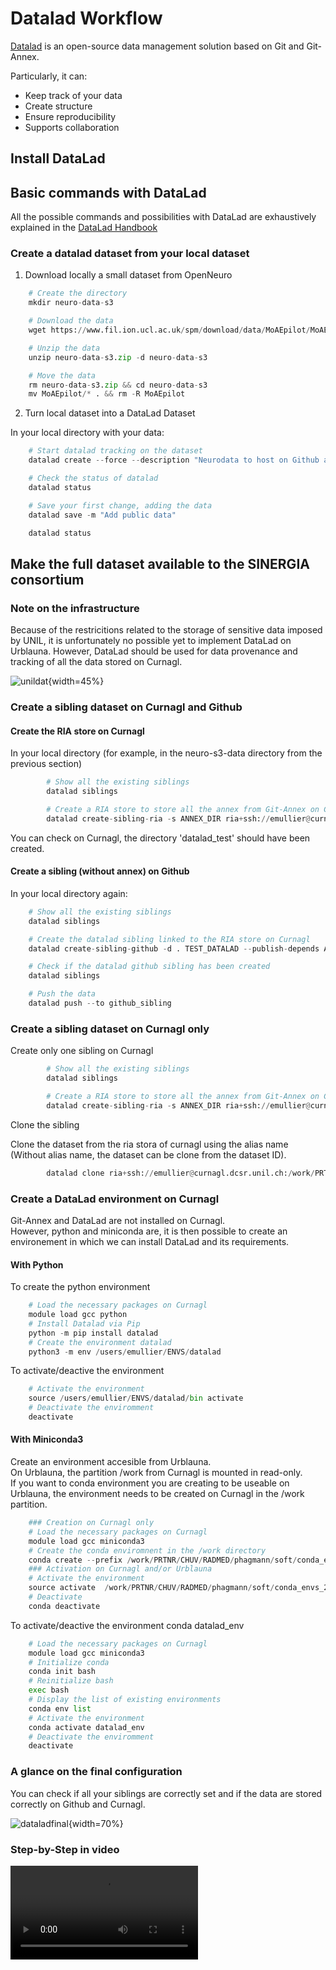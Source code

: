 ﻿



# Datalad Workflow


[Datalad](https://www.datalad.org/) is an open-source data management solution based on Git and Git-Annex.

Particularly, it can:  

- Keep track of your data  
- Create structure  
- Ensure reproducibility  
- Supports collaboration  


## Install DataLad



## Basic commands with DataLad

All the possible commands and possibilities with DataLad are exhaustively explained in the [DataLad Handbook](https://handbook.datalad.org/en/latest/)


### Create a datalad dataset from your local dataset

1. Download  locally a small dataset from OpenNeuro

``` py
    # Create the directory
    mkdir neuro-data-s3

    # Download the data
    wget https://www.fil.ion.ucl.ac.uk/spm/download/data/MoAEpilot/MoAEpilot.bids.zip -O neuro-data-s3.zip

    # Unzip the data
    unzip neuro-data-s3.zip -d neuro-data-s3

    # Move the data
    rm neuro-data-s3.zip && cd neuro-data-s3 
    mv MoAEpilot/* . && rm -R MoAEpilot
```


2. Turn local dataset into a DataLad Dataset

In your local directory with your data:

``` py
    # Start datalad tracking on the dataset
    datalad create --force --description "Neurodata to host on Github and Curnagl"

    # Check the status of datalad
    datalad status

    # Save your first change, adding the data
    datalad save -m "Add public data"

    datalad status
```



## Make the full dataset available to the SINERGIA consortium


### Note on the infrastructure 

Because of the restricitions related to the storage of sensitive data imposed by UNIL, it is unfortunately no possible yet to implement DataLad on Urblauna.
However, DataLad should be used for data provenance and tracking of all the data stored on Curnagl. 

![unildat](img/UNILstorageSpecs.png){width=45%}

### Create a sibling dataset on Curnagl and Github

#### Create the RIA store on Curnagl

In your local directory (for example, in the neuro-s3-data directory from the previous section)

``` py
        # Show all the existing siblings
        datalad siblings

        # Create a RIA store to store all the annex from Git-Annex on Curnagl
        datalad create-sibling-ria -s ANNEX_DIR ria+ssh://emullier@curnagl.dcsr.unil.ch:/work/PRTNR/CHUV/RADMED/phagmann/sinergia2norm/datalad_test --storage-sibling only
```

You can check on Curnagl, the directory 'datalad_test' should have been created. 


#### Create a sibling (without annex) on Github

In your local directory again:

``` py
    # Show all the existing siblings
    datalad siblings

    # Create the datalad sibling linked to the RIA store on Curnagl
    datalad create-sibling-github -d . TEST_DATALAD --publish-depends ANNEX_DIR -s github_sibling --credential your_github_token --github-organization sinergia-consortium-precision-mapping

    # Check if the datalad github sibling has been created
    datalad siblings

    # Push the data
    datalad push --to github_sibling
```


### Create a sibling dataset on Curnagl only


Create only one sibling on Curnagl

``` py
        # Show all the existing siblings
        datalad siblings

        # Create a RIA store to store all the annex from Git-Annex on Curnagl
        datalad create-sibling-ria -s ANNEX_DIR ria+ssh://emullier@curnagl.dcsr.unil.ch:/work/PRTNR/CHUV/RADMED/phagmann/sinergia2norm/datalad_test --new-store-ok --alias TEST_DATALAD
```

Clone the sibling

Clone the dataset from the ria stora of curnagl using the alias name  
(Without alias name, the dataset can be clone from the dataset ID).  

``` py
        datalad clone ria+ssh://emullier@curnagl.dcsr.unil.ch:/work/PRTNR/CHUV/RADMED/phagmann/sinergia2norm/datalad_test#~TEST_DATALAD
```


### Create a DataLad environment on Curnagl

Git-Annex and DataLad are not installed on Curnagl.  
However, python and miniconda are, it is then possible to create an environement in which we can install DataLad and its requirements.

#### With Python

To create the python environment
``` py
    # Load the necessary packages on Curnagl
    module load gcc python
    # Install Datalad via Pip
    python -m pip install datalad
    # Create the environment datalad
    python3 -m env /users/emullier/ENVS/datalad
```


To activate/deactive the environment
``` py
    # Activate the environment
    source /users/emullier/ENVS/datalad/bin activate
    # Deactivate the enviromment
    deactivate
```

#### With Miniconda3

Create an environment accesible from Urblauna.  
On Urblauna, the partition /work from Curnagl is mounted in read-only.  
If you want to conda environment you are creating to be useable on Urblauna, the environment needs to be created on Curnagl in the /work partition.  

``` py
    ### Creation on Curnagl only
    # Load the necessary packages on Curnagl
    module load gcc miniconda3
    # Create the conda enviromnent in the /work directory
    conda create --prefix /work/PRTNR/CHUV/RADMED/phagmann/soft/conda_envs_2/datalad_env
    ### Activation on Curnagl and/or Urblauna
    # Activate the environment
    source activate  /work/PRTNR/CHUV/RADMED/phagmann/soft/conda_envs_2/datalad_env
    # Deactivate 
    conda deactivate 
```


To activate/deactive the environment conda datalad_env
``` py
    # Load the necessary packages on Curnagl
    module load gcc miniconda3
    # Initialize conda
    conda init bash
    # Reinitialize bash
    exec bash
    # Display the list of existing environments
    conda env list
    # Activate the environment
    conda activate datalad_env
    # Deactivate the enviromment
    deactivate
```

### A glance on the final configuration

You can check if all your siblings are correctly set and if the data are stored correctly on Github and Curnagl.

![dataladfinal](img/FinalViewDataladCurnagl.png){width=70%}



### Step-by-Step in video

![type:video](./tutos_videos/Tuto_Datalad_AnnexCurnagl.mp4)

